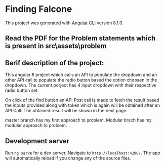 # Finding Falcone

This project was generated with [Angular CLI](https://github.com/angular/angular-cli) version 8.1.0. 

## Read the PDF for the Problem statements which is present in src\assets\problem

## Berif description of the project:

This angular 8 project which calls an API to populate the dropdown and an other API call to populate the radio button based the option choosen in the dropdown. The current porject has 4 input dropdown with their respective radio button set. 

  On click of the find button an API Post call is made to fetch the result based the inputs provided along with token which is again will be obtained after an API Call. The obtained result will be shown in the next page.
  
  master branch has my first approach to problem.
  Modular brach has my modular approach to problem.

## Development server

Run `ng serve` for a dev server. Navigate to `http://localhost:4200/`. The app will automatically reload if you change any of the source files.

